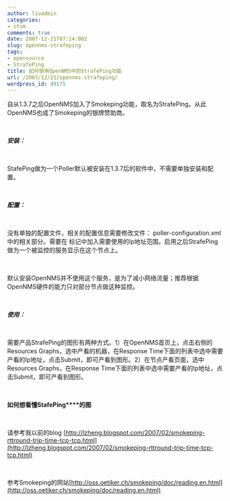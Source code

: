 ```yaml
---
author: liuadmin
categories:
- itsm
comments: true
date: 2007-12-21T07:14:00Z
slug: opennms-strafeping
tags:
- opensource
- StrafePing
title: 如何使用OpenNMS中的StrafePing功能
url: /2007/12/21/opennms-strafeping/
wordpress_id: 49175
---
```


自从1.3.7之后OpenNMS加入了Smokeping功能，取名为StrafePing。从此OpenNMS也成了Smokeping的银牌赞助商。

<br />

**_安装：_**

<br />

StafePing做为一个Poller默认被安装在1.3.7后的软件中，不需要单独安装和配置。

<br />

**_配置：_**

<br />

没有单独的配置文件，相关的配置信息需要修改文件： poller-configuration.xml中的相关部分。需要在 标记中加入需要使用的Ip地址范围。启用之后StrafePing做为一个被监控的服务显示在这个节点上。

<br />

默认安装OpenNMS并不使用这个服务，是为了减小网络流量；推荐根据OpenNMS硬件的能力只对部分节点做这种监控。

<br />

**_使用：_**

<br />

需要产品StrafePing的图形有两种方式。1）在OpenNMS首页上，点击右侧的Resources Graphs，选中产看的机器，在Response Time下面的列表中选中需要产看的Ip地址，点击Submit，即可产看到图形。2）在节点产看页面，选中Resources Graphs，在Response Time下面的列表中选中需要产看的Ip地址，点击Submit，即可产看到图形。

<br />

**如何想看懂StafePing****的图**

<br />

请参考我以前的blog [http://lzheng.blogspot.com/2007/02/smokeping-rttround-trip-time-tcp-tcp.html](http://lzheng.blogspot.com/2007/02/smokeping-rttround-trip-time-tcp-tcp.html)

<br />

参考Smokeping的网站[http://oss.oetiker.ch/smokeping/doc/reading.en.html](http://oss.oetiker.ch/smokeping/doc/reading.en.html)
